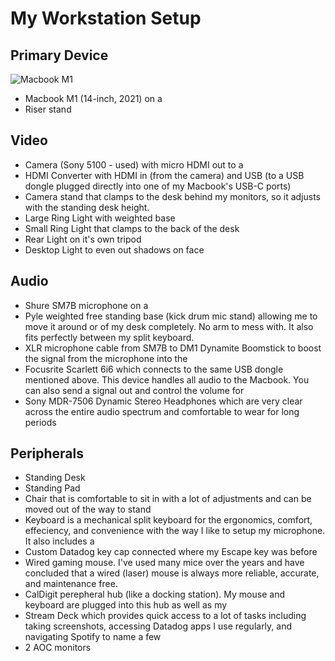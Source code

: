 # My Workstation Setup

## Primary Device

![Macbook M1](images/Macbook.png)
- Macbook M1 (14-inch, 2021) on a
- Riser stand

## Video

- Camera (Sony 5100 - used) with micro HDMI out to a
- HDMI Converter with HDMI in (from the camera) and USB (to a USB dongle plugged directly into one of my Macbook's USB-C ports)
- Camera stand that clamps to the desk behind my monitors, so it adjusts with the standing desk height.
- Large Ring Light with weighted base
- Small Ring Light that clamps to the back of the desk
- Rear Light on it's own tripod
- Desktop Light to even out shadows on face

## Audio

- Shure SM7B microphone on a
- Pyle weighted free standing base (kick drum mic stand) allowing me to move it around or of my desk completely. No arm to mess with. It also fits perfectly between my split keyboard. 
- XLR microphone cable from SM7B to DM1 Dynamite Boomstick to boost the signal from the microphone into the
- Focusrite Scarlett 6i6 which connects to the same USB dongle mentioned above. This device handles all audio to the Macbook. You can also send a signal out and control the volume for
- Sony MDR-7506 Dynamic Stereo Headphones which are very clear across the entire audio spectrum and comfortable to wear for long periods

## Peripherals

- Standing Desk
- Standing Pad
- Chair that is comfortable to sit in with a lot of adjustments and can be moved out of the way to stand
- Keyboard is a mechanical split keyboard for the ergonomics, comfort, effeciency, and convenience with the way I like to setup my microphone. It also includes a
- Custom Datadog key cap connected where my Escape key was before
- Wired gaming mouse. I've used many mice over the years and have concluded that a wired (laser) mouse is always more reliable, accurate, and maintenance free. 
- CalDigit perepheral hub (like a docking station). My mouse and keyboard are plugged into this hub as well as my
- Stream Deck which provides quick access to a lot of tasks including taking screenshots, accessing Datadog apps I use regularly, and navigating Spotify to name a few
- 2 AOC monitors




